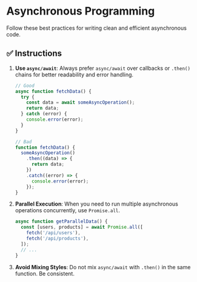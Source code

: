 # Asynchronous Programming

Follow these best practices for writing clean and efficient asynchronous code.

## ✅ **Instructions**

1.  **Use `async/await`**: Always prefer `async/await` over callbacks or
    `.then()` chains for better readability and error handling.

    ```javascript
    // Good
    async function fetchData() {
      try {
        const data = await someAsyncOperation();
        return data;
      } catch (error) {
        console.error(error);
      }
    }

    // Bad
    function fetchData() {
      someAsyncOperation()
        .then((data) => {
          return data;
        })
        .catch((error) => {
          console.error(error);
        });
    }
    ```

2.  **Parallel Execution**: When you need to run multiple asynchronous
    operations concurrently, use `Promise.all`.

    ```javascript
    async function getParallelData() {
      const [users, products] = await Promise.all([
        fetch('/api/users'),
        fetch('/api/products'),
      ]);
      // ...
    }
    ```

3.  **Avoid Mixing Styles**: Do not mix `async/await` with `.then()` in the same
    function. Be consistent.
